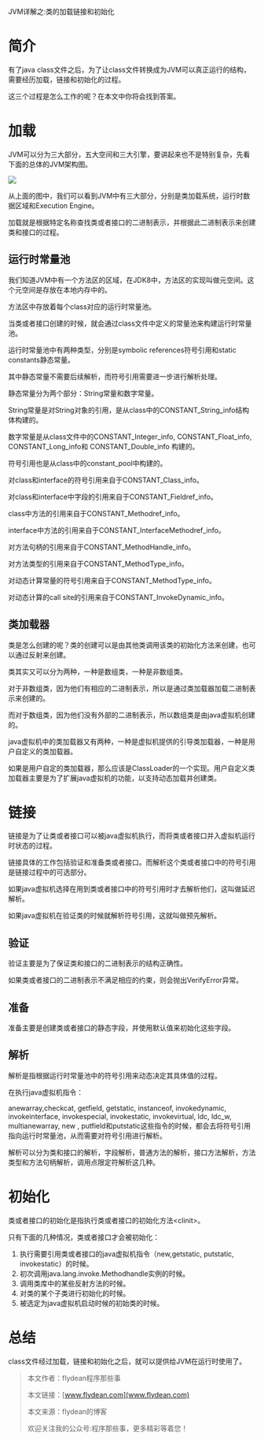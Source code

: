 JVM详解之:类的加载链接和初始化

# 简介

有了java class文件之后，为了让class文件转换成为JVM可以真正运行的结构，需要经历加载，链接和初始化的过程。

这三个过程是怎么工作的呢？在本文中你将会找到答案。

# 加载

JVM可以分为三大部分，五大空间和三大引擎，要讲起来也不是特别复杂，先看下面的总体的JVM架构图。

![](https://img-blog.csdnimg.cn/20200524221637660.png?x-oss-process=image/watermark,type_ZmFuZ3poZW5naGVpdGk,shadow_0,text_aHR0cDovL3d3dy5mbHlkZWFuLmNvbQ==,size_35,color_8F8F8F,t_70)

从上面的图中，我们可以看到JVM中有三大部分，分别是类加载系统，运行时数据区域和Execution Engine。

加载就是根据特定名称查找类或者接口的二进制表示，并根据此二进制表示来创建类和接口的过程。

## 运行时常量池

我们知道JVM中有一个方法区的区域，在JDK8中，方法区的实现叫做元空间。这个元空间是存放在本地内存中的。

方法区中存放着每个class对应的运行时常量池。

当类或者接口创建的时候，就会通过class文件中定义的常量池来构建运行时常量池。

运行时常量池中有两种类型，分别是symbolic references符号引用和static constants静态常量。

其中静态常量不需要后续解析，而符号引用需要进一步进行解析处理。

静态常量分为两个部分：String常量和数字常量。

String常量是对String对象的引用，是从class中的CONSTANT_String_info结构体构建的。

数字常量是从class文件中的CONSTANT_Integer_info, CONSTANT_Float_info, CONSTANT_Long_info和 CONSTANT_Double_info 构建的。

符号引用也是从class中的constant_pool中构建的。

对class和interface的符号引用来自于CONSTANT_Class_info。

对class和interface中字段的引用来自于CONSTANT_Fieldref_info。

class中方法的引用来自于CONSTANT_Methodref_info。

interface中方法的引用来自于CONSTANT_InterfaceMethodref_info。

对方法句柄的引用来自于CONSTANT_MethodHandle_info。

对方法类型的引用来自于CONSTANT_MethodType_info。

对动态计算常量的符号引用来自于CONSTANT_MethodType_info。

对动态计算的call site的引用来自于CONSTANT_InvokeDynamic_info。

## 类加载器

类是怎么创建的呢？类的创建可以是由其他类调用该类的初始化方法来创建，也可以通过反射来创建。

类其实又可以分为两种，一种是数组类，一种是非数组类。

对于非数组类，因为他们有相应的二进制表示，所以是通过类加载器加载二进制表示来创建的。

而对于数组类，因为他们没有外部的二进制表示，所以数组类是由java虚拟机创建的。

java虚拟机中的类加载器又有两种，一种是虚拟机提供的引导类加载器，一种是用户自定义的类加载器。

如果是用户自定的类加载器，那么应该是ClassLoader的一个实现。用户自定义类加载器主要是为了扩展java虚拟机的功能，以支持动态加载并创建类。

# 链接

链接是为了让类或者接口可以被java虚拟机执行，而将类或者接口并入虚拟机运行时状态的过程。

链接具体的工作包括验证和准备类或者接口。而解析这个类或者接口中的符号引用是链接过程中的可选部分。

如果java虚拟机选择在用到类或者接口中的符号引用时才去解析他们，这叫做延迟解析。

如果java虚拟机在验证类的时候就解析符号引用，这就叫做预先解析。

## 验证

验证主要是为了保证类和接口的二进制表示的结构正确性。

如果类或者接口的二进制表示不满足相应的约束，则会抛出VerifyError异常。

## 准备

准备主要是创建类或者接口的静态字段，并使用默认值来初始化这些字段。

## 解析

解析是指根据运行时常量池中的符号引用来动态决定其具体值的过程。

在执行java虚拟机指令：

anewarray,checkcat, getfield, getstatic, instanceof, invokedynamic, invokeinterface, invokespecial, invokestatic, invokevirtual, ldc, ldc_w, multianewarray, new , putfield和putstatic这些指令的时候，都会去将符号引用指向运行时常量池，从而需要对符号引用进行解析。

解析可以分为类和接口的解析，字段解析，普通方法的解析，接口方法解析，方法类型和方法句柄解析，调用点限定符解析这几种。

# 初始化

类或者接口的初始化是指执行类或者接口的初始化方法&lt;clinit>。

只有下面的几种情况，类或者接口才会被初始化：

1. 执行需要引用类或者接口的java虚拟机指令（new,getstatic, putstatic, invokestatic）的时候。
2. 初次调用java.lang.invoke.Methodhandle实例的时候。
3. 调用类库中的某些反射方法的时候。
4. 对类的某个子类进行初始化的时候。
5. 被选定为java虚拟机启动时候的初始类的时候。

# 总结

class文件经过加载，链接和初始化之后，就可以提供给JVM在运行时使用了。

> 本文作者：flydean程序那些事
> 
> 本文链接：[www.flydean.com](www.flydean.com)
> 
> 本文来源：flydean的博客
> 
> 欢迎关注我的公众号:程序那些事，更多精彩等着您！


